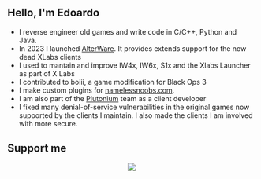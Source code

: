 <h2>Hello, I'm Edoardo</h2>
<ul>
<li>I reverse engineer old games and write code in C/C++, Python and Java.</li>
<li>In 2023 I launched <a href="https://alterware.dev">AlterWare</a>. It provides extends support for the now dead XLabs clients</li>
<li>I used to mantain and improve IW4x, IW6x, S1x and the Xlabs Launcher as part of X Labs</li>
<li>I contributed to boiii, a game modification for Black Ops 3</li>
<li>I make custom plugins for <a href="https://namelessnoobs.com/">namelessnoobs.com</a>.</li>
<li>I am also part of the <a href="https://plutonium.pw/">Plutonium</a> team as a client developer</li>
<li>I fixed many denial-of-service vulnerabilities in the original games now supported by the clients I maintain. I also made the clients I am involved with more secure.</li>
</ul>

<h2>Support me</h2>

<p align="center">
<a href="https://paypal.me/ESanguineti" alt="Paypal"><img src="https://img.shields.io/badge/PayPal-support-blue.svg?logo=paypal"></a>
</p>
